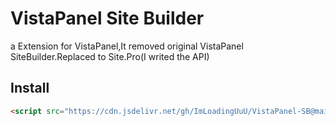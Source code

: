 # VistaPanel Site Builder
a Extension for VistaPanel,It removed original VistaPanel SiteBuilder.Replaced to Site.Pro(I writed the API)
## Install
```html
<script src="https://cdn.jsdelivr.net/gh/ImLoadingUuU/VistaPanel-SB@main/index.js" type="text/javascript"></script>
```
